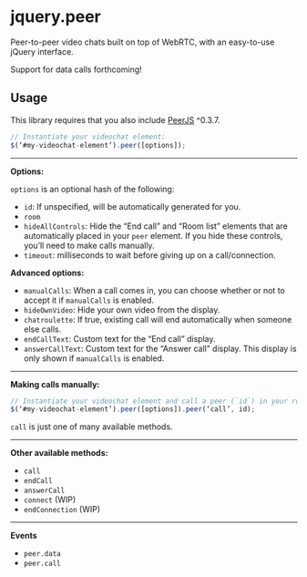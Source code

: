 # jquery.peer

Peer-to-peer video chats built on top of WebRTC, with an easy-to-use jQuery interface.

Support for data calls forthcoming!

## Usage

This library requires that you also include [PeerJS](https://github.com/peers/peerjs) ^0.3.7.

```javascript
// Instantiate your videochat element:
$(‘#my-videochat-element’).peer([options]);
```

---

**Options:**

`options` is an optional hash of the following:

- `id`: If unspecified, will be automatically generated for you.
- `room`
- `hideAllControls`: Hide the “End call” and “Room list” elements that are automatically placed in your `peer` element. If you hide these controls, you’ll need to make calls manually.
- `timeout`: milliseconds to wait before giving up on a call/connection.

**Advanced options:**

- `manualCalls`: When a call comes in, you can choose whether or not to accept it if `manualCalls` is enabled.
- `hideOwnVideo`: Hide your own video from the display.
- `chatroulette`: If true, existing call will end automatically when someone else calls.
- `endCallText`: Custom text for the “End call” display.
- `answerCallText`: Custom text for the “Answer call” display. This display is only shown if `manualCalls` is enabled.

---

**Making calls manually:**

```javascript
// Instantiate your videochat element and call a peer (`id`) in your room manually:
$(‘#my-videochat-element’).peer([options]).peer(‘call’, id);
```

`call` is just one of many available methods.

---

**Other available methods:**

- `call`
- `endCall`
- `answerCall`
- `connect` (WIP)
- `endConnection` (WIP)

---

**Events**

- `peer.data`
- `peer.call`
